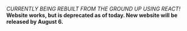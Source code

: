 *CURRENTLY BEING REBUILT FROM THE GROUND UP USING REACT!*
<b>Website works, but is deprecated as of today. New website will be released by August 6.</b>
